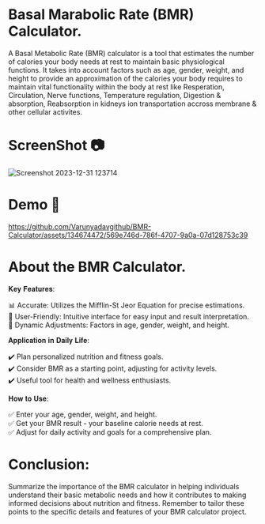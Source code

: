 # Basal Marabolic Rate (BMR) Calculator.

A Basal Metabolic Rate (BMR) calculator is a tool that estimates the number of calories your body needs at rest to maintain basic physiological functions.
It takes into account factors such as age, gender, weight, and height to provide an approximation of the calories your body requires to maintain vital 
functionality within the body at rest like Resperation, Circulation, Nerve functions, Temperature regulation, Digestion & absorption, Reabsorption in 
kidneys ion transportation accross membrane & other cellular activites.

# ScreenShot 📷
![Screenshot 2023-12-31 123714](https://github.com/Varunyadavgithub/BMR-Calculator/assets/134674472/8c892bff-4cec-4a72-8768-f16664dc783f)

# Demo 🎥
https://github.com/Varunyadavgithub/BMR-Calculator/assets/134674472/569e746d-786f-4707-9a0a-07d128753c39


# About the BMR Calculator.
𝐊𝐞𝐲 𝐅𝐞𝐚𝐭𝐮𝐫𝐞𝐬:

📊 Accurate: Utilizes the Mifflin-St Jeor Equation for precise estimations.<br>
🎯 User-Friendly: Intuitive interface for easy input and result interpretation.<br>
🔄 Dynamic Adjustments: Factors in age, gender, weight, and height.<br>

𝐀𝐩𝐩𝐥𝐢𝐜𝐚𝐭𝐢𝐨𝐧 𝐢𝐧 𝐃𝐚𝐢𝐥𝐲 𝐋𝐢𝐟𝐞:

✔️ Plan personalized nutrition and fitness goals.<br>
✔️ Consider BMR as a starting point, adjusting for activity levels.<br>
✔️ Useful tool for health and wellness enthusiasts.<br>

𝐇𝐨𝐰 𝐭𝐨 𝐔𝐬𝐞:

✅ Enter your age, gender, weight, and height.<br>
✅ Get your BMR result - your baseline calorie needs at rest.<br>
✅ Adjust for daily activity and goals for a comprehensive plan.<br>

# Conclusion:

Summarize the importance of the BMR calculator in helping individuals understand their basic metabolic
needs and how it contributes to making informed decisions about nutrition and fitness.
Remember to tailor these points to the specific details and features of your BMR calculator project.
